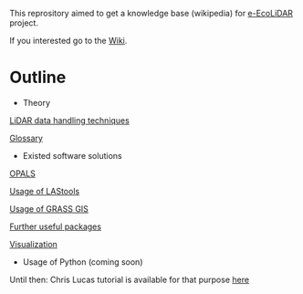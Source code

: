 This reprository aimed to get a knowledge base (wikipedia) for [e-EcoLiDAR](https://riojournal.com/articles.php?id=14939) project.

If you interested go to the [Wiki](https://github.com/eEcoLiDAR/ecolidar_knowledgebase/wiki).

# Outline

* Theory

[LiDAR data handling techniques](https://github.com/eEcoLiDAR/ecolidar_knowledgebase/wiki/LiDAR-data-handling-techniques)

[Glossary](https://github.com/eEcoLiDAR/ecolidar_knowledgebase/wiki/Glossary)

* Existed software solutions

[OPALS](https://github.com/eEcoLiDAR/ecolidar_knowledgebase/wiki/OPALS)

[Usage of LAStools](https://github.com/eEcoLiDAR/ecolidar_knowledgebase/wiki/Usage-of-LAStools)

[Usage of GRASS GIS](https://github.com/eEcoLiDAR/ecolidar_knowledgebase/wiki/Usage-of-GRASS-GIS)

[Further useful packages](https://github.com/eEcoLiDAR/ecolidar_knowledgebase/wiki/Summary-and-useful-packages)

[Visualization](https://github.com/eEcoLiDAR/ecolidar_knowledgebase/wiki/Visualization)

* Usage of Python (coming soon)

Until then: Chris Lucas tutorial is available for that purpose [here](https://github.com/clucas111/delineating-linear-elements/blob/master/Thesis/Appendices.pdf)
